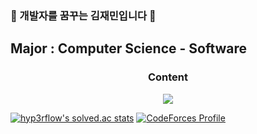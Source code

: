 ### 👋 개발자를 꿈꾸는 김재민입니다 👋
## Major : Computer Science - Software

<h3 align="center"> Content </h3>
<p align="center">
  <a href="mailto:jaemkim01@hanyang.ac.kr"><img src="https://img.shields.io/badge/Gmail-d14836?style=flat-square&logo=Gmail&logoColor=white&link=wdh112139@gmail.com"/></a>
</p>

[![hyp3rflow's solved.ac stats](https://github-readme-solvedac.hyp3rflow.vercel.app/api/?handle=jaemkim01)](https://solved.ac/profile/jaemkim01)
[![CodeForces Profile](https://cf.leed.at?id=jaemkim01)](https://codeforces.com/profile/jaemkim01)


<!--
**Jaemin0730/Jaemin0730** is a ✨ _special_ ✨ repository because its `README.md` (this file) appears on your GitHub profile.

Here are some ideas to get you started:

- 🔭 I’m currently working on ...
- 🌱 I’m currently learning ...
- 👯 I’m looking to collaborate on ...
- 🤔 I’m looking for help with ...
- 💬 Ask me about ...
- 📫 How to reach me: ...
- 😄 Pronouns: ...
- ⚡ Fun fact: ...
-->
